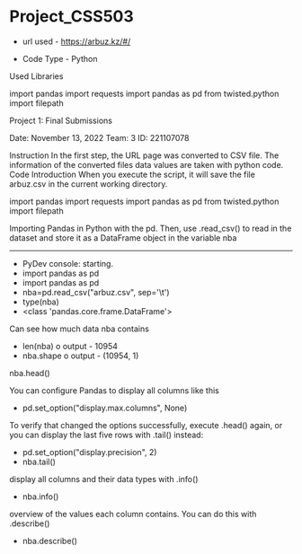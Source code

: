 # Project_CSS503

* url used - https://arbuz.kz/#/

* Code Type - Python

Used Libraries

import pandas
import requests
import pandas as pd
from twisted.python import filepath

Project 1: Final Submissions

Date: November 13, 2022
Team: 3
ID: 221107078 

Instruction
In the first step, the URL page was converted to CSV file. The information of the converted files data values are taken with python code.
Code Introduction
When you execute the script, it will save the file arbuz.csv in the current working directory.

import pandas
import requests
import pandas as pd
from twisted.python import filepath



Importing Pandas in Python with the pd. Then, use .read_csv() to read in the dataset and store it as a DataFrame object in the variable nba
***
-	PyDev console: starting.
-	import pandas as pd
-	import pandas as pd
-	nba=pd.read_csv("arbuz.csv", sep='\t')
-	type(nba)
-	<class 'pandas.core.frame.DataFrame'>
 
Can see how much data nba contains
-	len(nba)
o	output - 10954
-	nba.shape
o	output - (10954, 1)
 

nba.head()
 

You can configure Pandas to display all columns like this
-	pd.set_option("display.max.columns", None)
 
To verify that changed the options successfully, execute .head() again, or you can display the last five rows with .tail() instead:
-	pd.set_option("display.precision", 2)
-	nba.tail()
 
display all columns and their data types with .info()
-	nba.info()
 
overview of the values each column contains. You can do this with .describe()
-	nba.describe()
 


